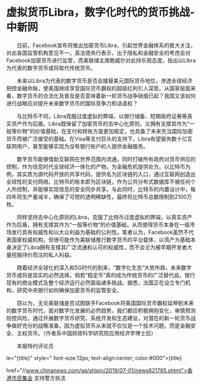 # 虚拟货币Libra，数字化时代的货币挑战-中新网

　　日前，Facebook宣布将推出加密货币Libra，引起世界金融体系的极大关注，对此各国监管机构意见不一。英法德央行表示，出于隐私和金融安全的考虑会对Facebook加密货币进行监管，而美联储主席鲍威尔对此持乐观态度，指出以Libra为代表的数字货币或将取代传统货币。

　　未来以Libra为代表的数字货币是否会接替美元国际货币地位，渗透全球经济把控金融命脉，使美国继续享受国际货币霸权的超级红利引人深思。从国家层面来看，数字货币的合法化及普及是否意味着新一轮货币战争硝烟已起？我国又该如何进行战略应对提升未来数字货币的国际竞争力和话语权？

　　与比特币不同，Libra克服过度虚拟的弊端，以银行储备、短期政府证券等真实资产作为后盾。Libra既保留了加密货币的去中心化原则，又拥有支撑其作为“一般等价物”的价值基础，在支付和转账方面更加稳定，也具备了未来充当国际加密货币而被广泛接受的基础。在Visa等支付巨头的支持下，Libra有望服务数十亿互联网用户，甚至能够实现为没有银行账户的人提供金融服务。

　　数字货币能够借助互联网在世界范围内流通，同时打破所有政府对货币供应的控制，作为信息时代全球经济一体化的产物，为金融危机提供处方。以比特币为例，其实质为源代码开放的共享代码，提供名为区块链的入口，通过互联网创造出全球性的支付网络。比特币的账本即为区块链，作为公共分布式数据库不被任何个人所控制，并能够实现信息的安全同步共享。与此同时，比特币的内置设计中，每四年将生产量减半，确保了可控的透明稀缺性，最终将比特币总数限制到2100万枚。

　　同样坚持去中心化原则的Libra，克服了比特币过度虚拟的弊端，以真实资产作为后盾，拥有支撑其作为“一般等价物”的价值基础，从而使得货币本身在一级市场发行具有权威性和以大众利益为基础的公利性。笔者认为，Facebook虽然不代表国家权威机构，但很可能作为美联储推行数字货币的平台载体，以资产为基础本身决定了Libra拥有支撑其广泛流通和认可的权威性，而不会沦为被早期开发者大量挖掘待价而沽的私人利益。

　　随着经济全球化的深入和5G时代的到来，“数字化生态”大势所趋，未来数字货币或将是现实的必然选择。倘若“稳定币”真的成为传统货币的广泛替代品，银行现有的商业模式及整个经济运行必然面临诸多挑战。据悉，法国正在设立专门机构，研究中央银行如何确保加密货币的监管安全。

　　窃以为，无论美联储是否试图联手Facebook将美国国际货币霸权延伸到未来的数字货币时代，面对数字化发展的必然趋势，我们都应积极拥抱变化，审慎预测防控风险，通过开展数字货币研究、系统开发和生态建设，对潜在的新一轮货币战争做好充分的战略准备。因为虚拟货币从来就不仅仅是一个技术问题，而是金融安全、主权货币。（作者系中国财政科学研究院应用经济学博士后）

　　本报特约评论员

le="{title}" style=" font-size:12px; text-align:center; color:#000">{title}

href="//www.chinanews.com/ga/shipin/2019/07-01/news821785.shtml">香港市民集会 支持警方执法
